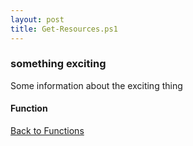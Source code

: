```yaml
---
layout: post
title: Get-Resources.ps1
---
```


### something exciting

Some information about the exciting thing

#### Function

<script async src="https://gist-it.appspot.com/github.com/BanterBoy/scripts-blog/blob/master/PowerShell/functions/Get-Resources.ps1"></script>

<a href="/menu/_pages/functions.html">Back to Functions</a>
